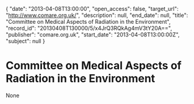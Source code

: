 {
  "date": "2013-04-08T13:00:00", 
  "open_access": false, 
  "target_url": "http://www.comare.org.uk/", 
  "description": null, 
  "end_date": null, 
  "title": "Committee on Medical Aspects of Radiation in the Environment", 
  "record_id": "20130408T130000/5/x4JrQ3RQkAg4mV3tY20A==", 
  "publisher": "comare.org.uk", 
  "start_date": "2013-04-08T13:00:00Z", 
  "subject": null
}

# Committee on Medical Aspects of Radiation in the Environment

None